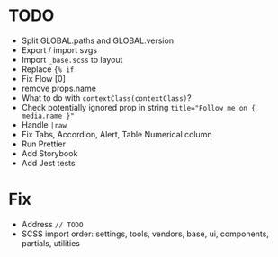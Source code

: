 # TODO

- Split GLOBAL.paths and GLOBAL.version
- Export / import svgs
- Import `_base.scss` to layout
- Replace `{% if`
- Fix Flow [0]
- remove props.name
- What to do with `contextClass(contextClass)`?
- Check potentially ignored prop in string `title="Follow me on { media.name }"`
- Handle `|raw`
- Fix Tabs, Accordion, Alert, Table Numerical column
- Run Prettier
- Add Storybook
- Add Jest tests

# Fix

- Address `// TODO`
- SCSS import order: settings, tools, vendors, base, ui, components, partials, utilities
